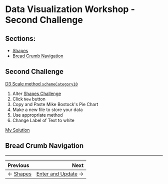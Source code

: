 # Data Visualization Workshop - Second Challenge

## Sections:

* [Shapes](#shapes)
* [Bread Crumb Navigation](#bread-crumb-navigation)

## Second Challenge

[D3 Scale method `schemeCategory10`](https://github.com/d3/d3-scale#schemeCategory10)

1. Alter [Shapes Challenge](https://bl.ocks.org/mbostock/3887235)
2. Click `New` button
3. Copy and Paste Mike Bostock's Pie Chart
4. Make a new file to store your data
5. Use appropriate method
6. Change Label of Text to white

[My Solution](http://blockbuilder.org/jbelmont/fff4217930e445e196adea773d42fe3a)

## Bread Crumb Navigation
_________________________

Previous | Next
:------- | ---:
← [Shapes](./shapes.md) | [Enter and Update](./enter-and-update.md) →


